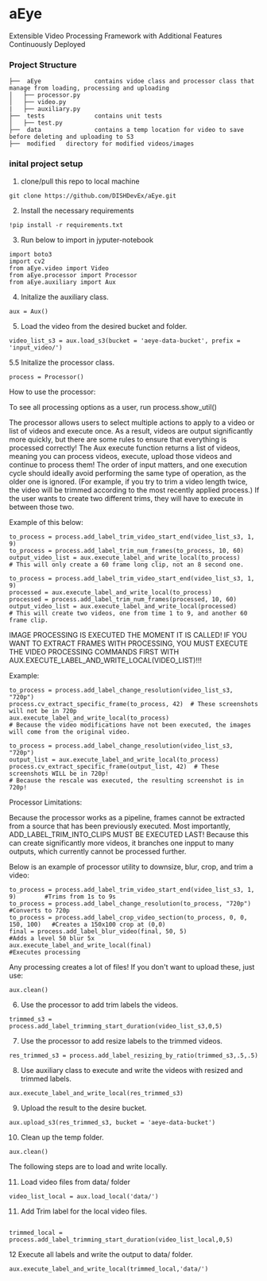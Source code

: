 # aEye

Extensible Video Processing Framework with Additional Features Continuously Deployed

### **Project Structure**

```
├──  aEye				contains vidoe class and processor class that manage from loading, processing and uploading
│   ├── processor.py
│   ├── video.py
|   ├── auxiliary.py
├──  tests				contains unit tests
│   ├── test.py
├──  data				contains a temp location for video to save before deleting and uploading to S3
├──  modified   directory for modified videos/images
```

### **inital project setup**

1. clone/pull this repo to local machine

```console
git clone https://github.com/DISHDevEx/aEye.git
```

2. Install the necessary requirements

```console
!pip install -r requirements.txt
```

3. Run below to import in jyputer-notebook

```console
import boto3
import cv2
from aEye.video import Video
from aEye.processor import Processor
from aEye.auxiliary import Aux
```

4. Initalize the auxiliary class.

```console
aux = Aux()
```

5. Load the video from the desired bucket and folder.

```console
video_list_s3 = aux.load_s3(bucket = 'aeye-data-bucket', prefix = 'input_video/')
```

5.5 Initalize the processor class.

```console
process = Processor()
```

How to use the processor:

To see all processing options as a user, run process.show_util()

The processor allows users to select multiple actions to apply to a video or list of videos and execute once. As a result, videos are output significantly more quickly, but 
there are some rules to ensure that everything is processed correctly! The Aux execute function returns a list of videos, meaning you can process videos, execute, upload those videos
and continue to process them! The order of input matters, and one execution cycle should ideally avoid performing the same type of operation, as the older one is ignored. (For example, 
if you try to trim a video length twice, the video will be trimmed according to the most recently applied process.)
If the user wants to create two different trims, they will have to execute in between those two. 

Example of this below:

```console
to_process = process.add_label_trim_video_start_end(video_list_s3, 1, 9)
to_process = process.add_label_trim_num_frames(to_process, 10, 60)
output_video_list = aux.execute_label_and_write_local(to_process)
# This will only create a 60 frame long clip, not an 8 second one.

to_process = process.add_label_trim_video_start_end(video_list_s3, 1, 9)
processed = aux.execute_label_and_write_local(to_process)
processed = process.add_label_trim_num_frames(processed, 10, 60)
output_video_list = aux.execute_label_and_write_local(processed)
# This will create two videos, one from time 1 to 9, and another 60 frame clip.

```

IMAGE PROCESSING IS EXECUTED THE MOMENT IT IS CALLED! IF YOU WANT TO EXTRACT FRAMES WITH PROCESSING, YOU MUST
EXECUTE THE VIDEO PROCESSING COMMANDS FIRST WITH AUX.EXECUTE_LABEL_AND_WRITE_LOCAL(VIDEO_LIST)!!!

Example:

```console
to_process = process.add_label_change_resolution(video_list_s3, "720p")
process.cv_extract_specific_frame(to_process, 42)  # These screenshots will not be in 720p
aux.execute_label_and_write_local(to_process)
# Because the video modifications have not been executed, the images will come from the original video.

to_process = process.add_label_change_resolution(video_list_s3, "720p")
output_list = aux.execute_label_and_write_local(to_process)
process.cv_extract_specific_frame(output_list, 42)  # These screenshots WILL be in 720p!
# Because the rescale was executed, the resulting screenshot is in 720p!
```

Processor Limitations:

Because the processor works as a pipeline, frames cannot be extracted from a source that has been previously executed. 
Most importantly, ADD_LABEL_TRIM_INTO_CLIPS MUST BE EXECUTED LAST! Because this can create significantly more videos, it branches one inpput to many
outputs, which currently cannot be processed further.

Below is an example of processor utility to downsize, blur, crop, and trim a video:

```console
to_process = process.add_label_trim_video_start_end(video_list_s3, 1, 9)        #Trims from 1s to 9s
to_process = process.add_label_change_resolution(to_process, "720p")            #Converts to 720p
to_process = process.add_label_crop_video_section(to_process, 0, 0, 150, 100)   #Creates a 150x100 crop at (0,0)
final = process.add_label_blur_video(final, 50, 5)                              #Adds a level 50 blur 5x 
aux.execute_label_and_write_local(final)                                        #Executes processing
```

Any processing creates a lot of files! If you don't want to upload these, just use:
```console
aux.clean()
```

6. Use the processor to add trim labels the videos.

```console
trimmed_s3 = process.add_label_trimming_start_duration(video_list_s3,0,5)
```

7. Use the processor to add resize labels to the trimmed videos.

```console
res_trimmed_s3 = process.add_label_resizing_by_ratio(trimmed_s3,.5,.5)
```

8. Use auxiliary class to execute and write the videos with resized and trimmed labels.

```console
aux.execute_label_and_write_local(res_trimmed_s3)
```

9. Upload the result to the desire bucket.

```console
aux.upload_s3(res_trimmed_s3, bucket = 'aeye-data-bucket')
```

10. Clean up the temp folder.

```console
aux.clean()
```

The following steps are to load and write locally.

11. Load video files from data/ folder

```console
video_list_local = aux.load_local('data/')
```

11. Add Trim label for the local video files.

```console

trimmed_local = process.add_label_trimming_start_duration(video_list_local,0,5)
```

12 Execute all labels and write the output to data/ folder.

```console
aux.execute_label_and_write_local(trimmed_local,'data/')
```
